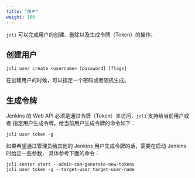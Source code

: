 ```yaml
---
title: "用户"
weight: 100
---
```


`jcli` 可以完成用户的创建、删除以及生成令牌（Token）的操作，

## 创建用户

```
jcli user create <username> [password] [flags]
```

在创建用户的时候，可以指定一个密码或者随机生成。

## 生成令牌

Jenkins 的 Web API 必须是通过令牌（Token）来访问，`jcli` 支持给当前用户或者
指定用户生成令牌。给当前用户生成令牌的命令如下：

`jcli user token -g`

如果希望通过管理员给其他的 Jenkins 用户生成令牌的话，需要在启动 Jenkins 时给定一些参数，
具体参考下面的命令：

```
jcli center start --admin-can-generate-new-tokens
jcli user token -g --target-user target-user-name
```
